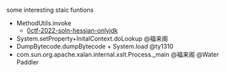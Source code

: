 
some interesting staic funtions

- MethodUtils.invoke
  - [0ctf-2022-soln-hessian-onlyjdk](https://github.com/ceclin/0ctf-2022-soln-hessian-onlyjdk)
- System.setProperty+InitalContext.doLookup @福来阁
- DumpBytecode.dumpBytecode +  System.load @ty1310
- com.sun.org.apache.xalan.internal.xslt.Process._main @福来阁 @Water Paddler